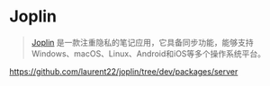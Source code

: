 # Joplin

> [Joplin](https://joplinapp.org/) 是一款注重隐私的笔记应用，它具备同步功能，能够支持Windows、macOS、Linux、Android和iOS等多个操作系统平台。

https://github.com/laurent22/joplin/tree/dev/packages/server
